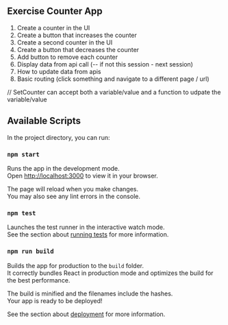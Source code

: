 ## Exercise Counter App
1. Create a counter in the UI
2. Create a button that increases the counter
3. Create a second counter in the UI
4. Create a button that decreases the counter
5. Add button to remove each counter
6. Display data from api call (-- if not this session - next session)
7. How to update data from apis
8. Basic routing (click something and navigate to a different page / url)

// SetCounter can accept both a variable/value and a function to udpate the variable/value 
## Available Scripts

In the project directory, you can run:

### `npm start`

Runs the app in the development mode.\
Open [http://localhost:3000](http://localhost:3000) to view it in your browser.

The page will reload when you make changes.\
You may also see any lint errors in the console.

### `npm test`

Launches the test runner in the interactive watch mode.\
See the section about [running tests](https://facebook.github.io/create-react-app/docs/running-tests) for more information.

### `npm run build`

Builds the app for production to the `build` folder.\
It correctly bundles React in production mode and optimizes the build for the best performance.

The build is minified and the filenames include the hashes.\
Your app is ready to be deployed!

See the section about [deployment](https://facebook.github.io/create-react-app/docs/deployment) for more information.
